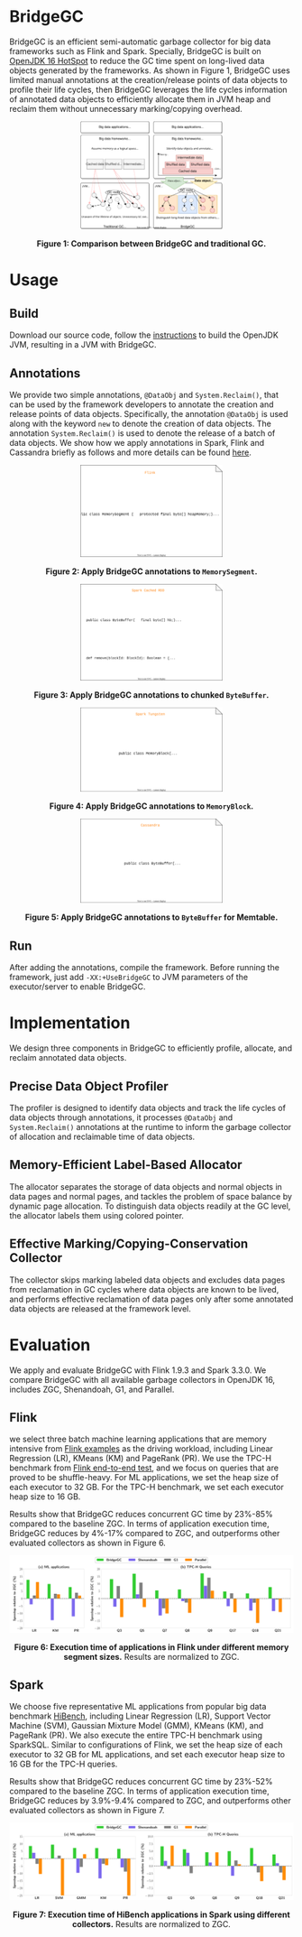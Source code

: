 # BridgeGC
BridgeGC is an efficient semi-automatic garbage collector for big data frameworks such as Flink and Spark. Specially, BridgeGC is built on [OpenJDK 16 HotSpot](https://github.com/openjdk/jdk16) to reduce the GC time spent on long-lived data objects generated by the frameworks. As shown in Figure 1, BridgeGC uses limited manual annotations at the creation/release points of data objects to profile their life cycles, then BridgeGC leverages the life cycles information of annotated data objects to efficiently allocate them in JVM heap and reclaim them without unnecessary marking/copying overhead.
<div align=center>
<img decoding="async" src="Figures/bridgegc-intro.svg" width="50%">

**Figure 1: Comparison between BridgeGC and traditional GC.**
</div>

# Usage

## Build

Download our source code, follow the [instructions](https://openjdk.org/groups/build/doc/building.html) to build the OpenJDK JVM, resulting in a JVM with BridgeGC. 

## Annotations
We provide two simple annotations, `@DataObj` and `System.Reclaim()`, that can be used by the framework developers to annotate the creation and release points of data objects. Specifically, the annotation `@DataObj` is used along with the keyword `new` to denote the creation of data objects. The annotation `System.Reclaim()` is used to denote the release of a batch of data objects. We show how we apply annotations in Spark, Flink and Cassandra briefly as follows and more details can be found [here](Apply/README.md).

<div align=center>
<img decoding="async" src="Figures/flink.svg" width="50%">

**Figure 2: Apply BridgeGC annotations to `MemorySegment`.**
</div>

<div align=center>
<img decoding="async" src="Figures/spark-rdd.svg" width="50%">

**Figure 3: Apply BridgeGC annotations to chunked `ByteBuffer`.**
</div>

<div align=center>
<img decoding="async" src="Figures/spark-tungsten.svg" width="50%">

**Figure 4: Apply BridgeGC annotations to `MemoryBlock`.**
</div>

<div align=center>
<img decoding="async" src="Figures/cassandra.svg" width="50%">

**Figure 5: Apply BridgeGC annotations to `ByteBuffer` for Memtable.**
</div>

## Run
After adding the annotations, compile the framework. Before running the framework, just add `-XX:+UseBridgeGC` to JVM parameters of the executor/server to enable BridgeGC.

# Implementation
We design three components in BridgeGC to efficiently profile, allocate, and reclaim annotated data objects.

## Precise Data Object Profiler
The profiler is designed to identify data objects and track the life cycles of data objects through annotations, it processes `@DataObj` and `System.Reclaim()` annotations at the runtime to inform the garbage collector of allocation and reclaimable time of data objects.

## Memory-Efficient Label-Based Allocator
The allocator separates the storage of data objects and normal objects in data pages and normal pages, and tackles the problem of space balance by dynamic page allocation. To distinguish data objects readily at the GC level, the allocator labels them using colored pointer.

## Effective Marking/Copying-Conservation Collector 
The collector skips marking labeled data objects and excludes data pages from reclamation in GC cycles where data objects are known to be lived, and performs effective reclamation of data pages only after some annotated data objects are released at the framework level.

# Evaluation
We apply and evaluate BridgeGC with Flink 1.9.3 and Spark 3.3.0. We compare BridgeGC with all available garbage collectors in OpenJDK 16, includes ZGC, Shenandoah, G1, and Parallel. 
<!-- We also compare BridgeGC with a state-of-the-art research work [ROLP](https://rodrigo-bruno.github.io/papers/rbruno-eurosys19.pdf).-->
## Flink
we select three batch machine learning applications that are memory intensive from [Flink examples](https://github.com/apache/flink/tree/master/flink-exa) as the driving workload, including Linear Regression (LR), KMeans (KM) and PageRank (PR). We use the TPC-H benchmark from [Flink end-to-end test](https://github.com/apache/flink/tree/master/flink-end-to-end-tests/flink-tpch-test), and we focus on
queries that are proved to be shuffle-heavy. For ML applications, we set the heap size of each executor to 32 GB. For the TPC-H benchmark, we set each executor heap size to 16 GB.

Results show that BridgeGC reduces concurrent GC time by 23\%-85\% compared to the baseline ZGC. In terms of application execution time, BridgeGC reduces by 4\%-17\% compared to ZGC, and outperforms other evaluated collectors as shown in Figure 6.   
<div align=center>
<img decoding="async" src="Figures/flink_overall.svg" width="100%">

**Figure 6: Execution time of applications in Flink under different memory segment sizes.** Results are normalized to ZGC.
</div>

## Spark
We choose five representative ML applications from popular big data benchmark [HiBench](https://github.com/Intel-bigdata/HiBench), including Linear Regression (LR), Support Vector Machine (SVM), Gaussian Mixture Model (GMM), KMeans (KM), and PageRank (PR). We also execute the entire TPC-H benchmark using SparkSQL. Similar to configurations of Flink, we set the heap size of each executor to 32 GB for ML applications, and set each executor heap size to 16 GB for the TPC-H queries.

Results show that BridgeGC reduces concurrent GC time by 23\%-52\% compared to the baseline ZGC. In terms of application execution time, BridgeGC reduces by 3.9\%-9.4\% compared to ZGC, and outperforms other evaluated collectors as shown in Figure 7.

<div align=center>
<img decoding="async" src="Figures/spark_overall.svg" width="100%">

**Figure 7: Execution time of HiBench applications in Spark using different collectors.** Results are normalized to ZGC.
</div>